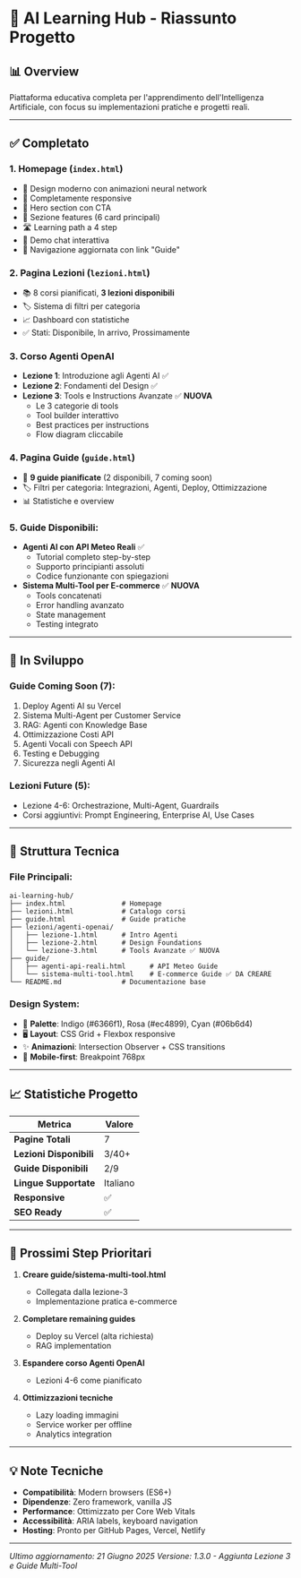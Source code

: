 # 🧠 AI Learning Hub - Riassunto Progetto

## 📊 Overview
Piattaforma educativa completa per l'apprendimento dell'Intelligenza Artificiale, con focus su implementazioni pratiche e progetti reali.

---

## ✅ Completato

### 1. **Homepage** (`index.html`)
- 🎨 Design moderno con animazioni neural network
- 📱 Completamente responsive
- 🌟 Hero section con CTA
- 🧩 Sezione features (6 card principali)
- 🛣️ Learning path a 4 step
- 💬 Demo chat interattiva
- 🔗 Navigazione aggiornata con link "Guide"

### 2. **Pagina Lezioni** (`lezioni.html`)
- 📚 8 corsi pianificati, **3 lezioni disponibili**
- 🏷️ Sistema di filtri per categoria
- 📈 Dashboard con statistiche
- ✅ Stati: Disponibile, In arrivo, Prossimamente

### 3. **Corso Agenti OpenAI**
- **Lezione 1**: Introduzione agli Agenti AI ✅
- **Lezione 2**: Fondamenti del Design ✅ 
- **Lezione 3**: Tools e Instructions Avanzate ✅ **NUOVA**
  - Le 3 categorie di tools
  - Tool builder interattivo  
  - Best practices per instructions
  - Flow diagram cliccabile

### 4. **Pagina Guide** (`guide.html`)
- 🎯 **9 guide pianificate** (2 disponibili, 7 coming soon)
- 🏷️ Filtri per categoria: Integrazioni, Agenti, Deploy, Ottimizzazione
- 📊 Statistiche e overview

### 5. **Guide Disponibili**:
- **Agenti AI con API Meteo Reali** ✅
  - Tutorial completo step-by-step
  - Supporto principianti assoluti
  - Codice funzionante con spiegazioni
- **Sistema Multi-Tool per E-commerce** ✅ **NUOVA**
  - Tools concatenati
  - Error handling avanzato
  - State management
  - Testing integrato

---

## 🚧 In Sviluppo

### Guide Coming Soon (7):
1. Deploy Agenti AI su Vercel
2. Sistema Multi-Agent per Customer Service  
3. RAG: Agenti con Knowledge Base
4. Ottimizzazione Costi API
5. Agenti Vocali con Speech API
6. Testing e Debugging
7. Sicurezza negli Agenti AI

### Lezioni Future (5):
- Lezione 4-6: Orchestrazione, Multi-Agent, Guardrails
- Corsi aggiuntivi: Prompt Engineering, Enterprise AI, Use Cases

---

## 🎯 Struttura Tecnica

### File Principali:
```
ai-learning-hub/
├── index.html              # Homepage
├── lezioni.html            # Catalogo corsi
├── guide.html              # Guide pratiche
├── lezioni/agenti-openai/
│   ├── lezione-1.html      # Intro Agenti
│   ├── lezione-2.html      # Design Foundations
│   └── lezione-3.html      # Tools Avanzate ✅ NUOVA
├── guide/
│   ├── agenti-api-reali.html      # API Meteo Guide
│   └── sistema-multi-tool.html    # E-commerce Guide ✅ DA CREARE
└── README.md               # Documentazione base
```

### Design System:
- 🎨 **Palette**: Indigo (#6366f1), Rosa (#ec4899), Cyan (#06b6d4)
- 🖥️ **Layout**: CSS Grid + Flexbox responsive
- ✨ **Animazioni**: Intersection Observer + CSS transitions
- 📱 **Mobile-first**: Breakpoint 768px

---

## 📈 Statistiche Progetto

| Metrica | Valore |
|---------|--------|
| **Pagine Totali** | 7 |
| **Lezioni Disponibili** | 3/40+ |
| **Guide Disponibili** | 2/9 |
| **Lingue Supportate** | Italiano |
| **Responsive** | ✅ |
| **SEO Ready** | ✅ |

---

## 🚀 Prossimi Step Prioritari

1. **Creare guide/sistema-multi-tool.html** 
   - Collegata dalla lezione-3
   - Implementazione pratica e-commerce

2. **Completare remaining guides**
   - Deploy su Vercel (alta richiesta)
   - RAG implementation

3. **Espandere corso Agenti OpenAI**
   - Lezioni 4-6 come pianificato

4. **Ottimizzazioni tecniche**
   - Lazy loading immagini
   - Service worker per offline
   - Analytics integration

---

## 💡 Note Tecniche

- **Compatibilità**: Modern browsers (ES6+)
- **Dipendenze**: Zero framework, vanilla JS
- **Performance**: Ottimizzato per Core Web Vitals
- **Accessibilità**: ARIA labels, keyboard navigation
- **Hosting**: Pronto per GitHub Pages, Vercel, Netlify

---

*Ultimo aggiornamento: 21 Giugno 2025*
*Versione: 1.3.0 - Aggiunta Lezione 3 e Guide Multi-Tool*
